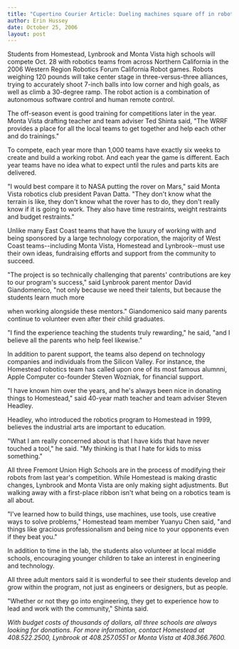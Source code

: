 ```yaml
---
title: "Cupertino Courier Article: Dueling machines square off in robot games"
author: Erin Hussey
date: October 25, 2006
layout: post
---
```


Students from Homestead, Lynbrook and Monta Vista high schools will compete Oct.
28 with robotics teams from across Northern California in the 2006 Western
Region Robotics Forum California Robot games. Robots weighing 120 pounds will
take center stage in three-versus-three alliances, trying to accurately shoot
7-inch balls into low corner and high goals, as well as climb a 30-degree ramp.
The robot action is a combination of autonomous software control and human
remote control.

The off-season event is good training for competitions later in the year. Monta
Vista drafting teacher and team adviser Ted Shinta said, "The WRRF provides a
place for all the local teams to get together and help each other and do
trainings."

To compete, each year more than 1,000 teams have exactly six weeks to create and
build a working robot. And each year the game is different. Each year teams have
no idea what to expect until the rules and parts kits are delivered.

"I would best compare it to NASA putting the rover on Mars," said Monta Vista
robotics club president Pavan Datta. "They don't know what the terrain is like,
they don't know what the rover has to do, they don't really know if it is going
to work. They also have time restraints, weight restraints and budget
restraints."

Unlike many East Coast teams that have the luxury of working with and being
sponsored by a large technology corporation, the majority of West Coast
teams--including Monta Vista, Homestead and Lynbrook--must use their own ideas,
fundraising efforts and support from the community to succeed.

"The project is so technically challenging that parents' contributions are key
to our program's success," said Lynbrook parent mentor David Giandomenico, "not
only because we need their talents, but because the students learn much more

when working alongside these mentors." Giandomenico said many parents continue
to volunteer even after their child graduates.

"I find the experience teaching the students truly rewarding," he said, "and I
believe all the parents who help feel likewise."

In addition to parent support, the teams also depend on technology companies and
individuals from the Silicon Valley. For instance, the Homestead robotics team
has called upon one of its most famous alumnni, Apple Computer co-founder Steven
Wozniak, for financial support.

"I have known him over the years, and he's always been nice in donating things
to Homestead," said 40-year math teacher and team adviser Steven Headley.

Headley, who introduced the robotics program to Homestead in 1999, believes the
industrial arts are important to education.

"What I am really concerned about is that I have kids that have never touched a
tool," he said. "My thinking is that I hate for kids to miss something."

All three Fremont Union High Schools are in the process of modifying their
robots from last year's competition. While Homestead is making drastic changes,
Lynbrook and Monta Vista are only making sight adjustments. But walking away
with a first-place ribbon isn't what being on a robotics team is all about.

"I've learned how to build things, use machines, use tools, use creative ways to
solve problems," Homestead team member Yuanyu Chen said, "and things like
gracious professionalism and being nice to your opponents even if they beat
you."

In addition to time in the lab, the students also volunteer at local middle
schools, encouraging younger children to take an interest in engineering and
technology.

All three adult mentors said it is wonderful to see their students develop and
grow within the program, not just as engineers or designers, but as people.

"Whether or not they go into engineering, they get to experience how to lead and
work with the community," Shinta said.

_With budget costs of thousands of dollars, all three schools are always looking
for donations. For more information, contact Homestead at 408.522.2500, Lynbrook
at 408.257.0551 or Monta Vista at 408.366.7600._
